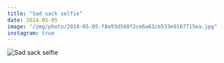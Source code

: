 ```yaml
---
title: "Sad sack selfie"
date: 2014-05-05
image: "/img/photo/2014-05-05-f8a93d560f2ce6a61cb533e9167715ea.jpg"
instagram: true
---
```


![Sad sack selfie](/img/photo/2014-05-05-f8a93d560f2ce6a61cb533e9167715ea.jpg)
